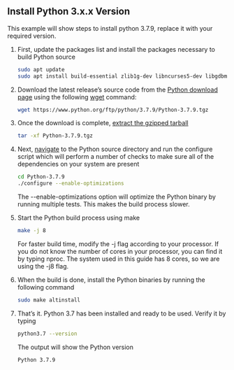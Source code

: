 ## Install Python 3.x.x Version

This example will show steps to install python 3.7.9, replace it with your required version.

1. First, update the packages list and install the packages necessary to build Python source

    ```sh
    sudo apt update
    sudo apt install build-essential zlib1g-dev libncurses5-dev libgdbm-dev libnss3-dev libssl-dev libsqlite3-dev libreadline-dev libffi-dev wget libbz2-dev
    ```
    
2. Download the latest release’s source code from the [Python download page](https://www.python.org/downloads/source/) using the following [wget](https://linuxize.com/post/wget-command-examples/) command:
    
    ```sh
    wget https://www.python.org/ftp/python/3.7.9/Python-3.7.9.tgz
    ```

3. Once the download is complete, [extract the gzipped tarball](https://linuxize.com/post/wget-command-examples/)

    ```sh
    tar -xf Python-3.7.9.tgz
    ```

4. Next, [navigate](https://linuxize.com/post/linux-cd-command/) to the Python source directory and run the configure script which will perform a number of checks to make sure all of the dependencies on your system are present

    ```sh
    cd Python-3.7.9
    ./configure --enable-optimizations
    ```
   The --enable-optimizations option will optimize the Python binary by running multiple tests. This makes the build process slower.

5. Start the Python build process using make

    ```sh
    make -j 8
    ```
   For faster build time, modify the -j flag according to your processor. If you do not know the number of cores in your processor, you can find it by typing nproc. The system used in this guide has 8 cores, so we are using the -j8 flag.
    
6. When the build is done, install the Python binaries by running the following command

    ```sh
    sudo make altinstall
    ```

7. That’s it. Python 3.7 has been installed and ready to be used. Verify it by typing

    ```sh
    python3.7 --version
    ```
    The output will show the Python version
    ```
    Python 3.7.9
    ```

